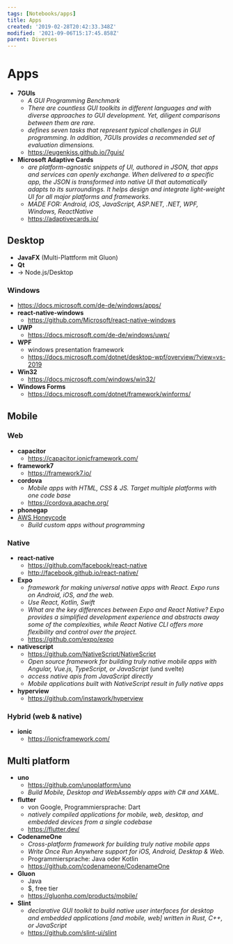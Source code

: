 ```yaml
---
tags: [Notebooks/apps]
title: Apps
created: '2019-02-28T20:42:33.348Z'
modified: '2021-09-06T15:17:45.858Z'
parent: Diverses
---
```


# Apps
- **7GUIs**
  - *A GUI Programming Benchmark*
  - *There are countless GUI toolkits in different languages and with diverse approaches to GUI development. Yet, diligent comparisons between them are rare.*
  - *defines seven tasks that represent typical challenges in GUI programming. In addition, 7GUIs provides a recommended set of evaluation dimensions.*
  - <https://eugenkiss.github.io/7guis/>
- **Microsoft Adaptive Cards**
  - *are platform-agnostic snippets of UI, authored in JSON, that apps and services can openly exchange. When delivered to a specific app, the JSON is transformed into native UI that automatically adapts to its surroundings. It helps design and integrate light-weight UI for all major platforms and frameworks.*
  - *MADE FOR: Android, iOS, JavaScript, ASP.NET, .NET, WPF, Windows, ReactNative*
  - <https://adaptivecards.io/>

## Desktop
- **JavaFX** (Multi-Plattform mit Gluon)
- **Qt**
- → Node.js/Desktop


### Windows
- <https://docs.microsoft.com/de-de/windows/apps/>
- **react-native-windows**
  - <https://github.com/Microsoft/react-native-windows>
- **UWP**
  - <https://docs.microsoft.com/de-de/windows/uwp/>
- **WPF**
  - windows presentation framework
  - <https://docs.microsoft.com/dotnet/desktop-wpf/overview/?view=vs-2019>
- **Win32**
  - <https://docs.microsoft.com/windows/win32/>
- **Windows Forms**
  - <https://docs.microsoft.com/dotnet/framework/winforms/>


## Mobile

### Web
- **capacitor**
  - <https://capacitor.ionicframework.com/>
- **framework7**
  - <https://framework7.io/>
- **cordova**
  - *Mobile apps with HTML, CSS & JS. Target multiple platforms with one code base*
  - <https://cordova.apache.org/>
- **phonegap**
- [AWS Honeycode](https://www.honeycode.aws/)
  - *Build custom apps without programming*

### Native
- **react-native**
  - <https://github.com/facebook/react-native> 
  - <http://facebook.github.io/react-native/>
- **Expo**
  - *framework for making universal native apps with React. Expo runs on Android, iOS, and the web.*
  - *Use React, Kotlin, Swift*
  - *What are the key differences between Expo and React Native? Expo provides a simplified development experience and abstracts away some of the complexities, while React Native CLI offers more flexibility and control over the project.* 
  - <https://github.com/expo/expo> 
- **nativescript**
  - <https://github.com/NativeScript/NativeScript>
  - *Open source framework for building truly native mobile apps with Angular, Vue.js, TypeScript, or JavaScript* (und svelte)
  - *access native apis from JavaScript directly*
  - *Mobile applications built with NativeScript result in fully native apps*
- **hyperview**
  - <https://github.com/instawork/hyperview>

### Hybrid (web & native)
- **ionic**
  - <https://ionicframework.com/>


## Multi platform
- **uno**
  - <https://github.com/unoplatform/uno>
  - *Build Mobile, Desktop and WebAssembly apps with C# and XAML.*
- **flutter**
  - von Google, Programmiersprache: Dart
  - *natively compiled applications for mobile, web, desktop, and embedded devices from a single codebase*
  - <https://flutter.dev/>
- **CodenameOne**
  - *Cross-platform framework for building truly native mobile apps*
  - *Write Once Run Anywhere support for iOS, Android, Desktop & Web.*
  - Programmiersprache: Java oder Kotlin
  - <https://github.com/codenameone/CodenameOne>
- **Gluon**
  - Java
  - $, free tier
  - <https://gluonhq.com/products/mobile/>
- **Slint**
  - *declarative GUI toolkit to build native user interfaces for desktop and embedded applications [and mobile, web] written in Rust, C++, or JavaScript*
  - <https://github.com/slint-ui/slint>
